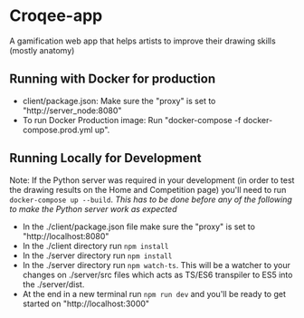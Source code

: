 # Croqee-app
A gamification web app that helps artists to improve their drawing skills (mostly anatomy)


## Running with Docker for production
- client/package.json: Make sure the "proxy" is set to "http://server_node:8080"
- To run Docker Production image: Run "docker-compose -f docker-compose.prod.yml up".
 
## Running Locally for Development

Note: If the Python server was required in your development (in order to test the drawing results on the Home and Competition page) you'll need to run `docker-compose up --build`. *This has to be done before any of the following to make the Python server work as expected*


- In the ./client/package.json file make sure the "proxy" is set to "http://localhost:8080"
- In the ./client directory run `npm install`
- In the ./server directory run `npm install`
- In the ./server directory run `npm watch-ts`. This will be a watcher to your changes on ./server/src files which acts as TS/ES6 transpiler to ES5 into the ./server/dist.
- At the end in a new terminal run `npm run dev` and you'll be ready to get started on "http://localhost:3000" 
